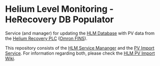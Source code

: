 # Helium Level Monitoring - HeRecovery DB Populator
 
Service (and manager) for updating the [HLM Database](https://github.com/SampleEnvironment/He-Management/wiki#helium-level-monitoring-database) with PV data from the [Helium Recovery PLC](https://github.com/ISISComputingGroup/ibex_developers_manual/wiki/Helium-Recovery-PLC) ([Omron FINS](https://github.com/ISISComputingGroup/ibex_developers_manual/wiki/Omron-FINS)).

This repository consists of the [HLM Service Mananger](https://github.com/ISISNeutronMuon/HLM_PV_Import/tree/master/ServiceManager) and the [PV Import Service](https://github.com/ISISNeutronMuon/HLM_PV_Import/tree/master/HLM_PV_Import). 
For information regarding both, please check the [HLM PV Import Wiki](https://github.com/ISISNeutronMuon/HLM_PV_Import/wiki).
